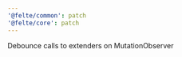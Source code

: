 ```yaml
---
'@felte/common': patch
'@felte/core': patch
---
```


Debounce calls to extenders on MutationObserver
